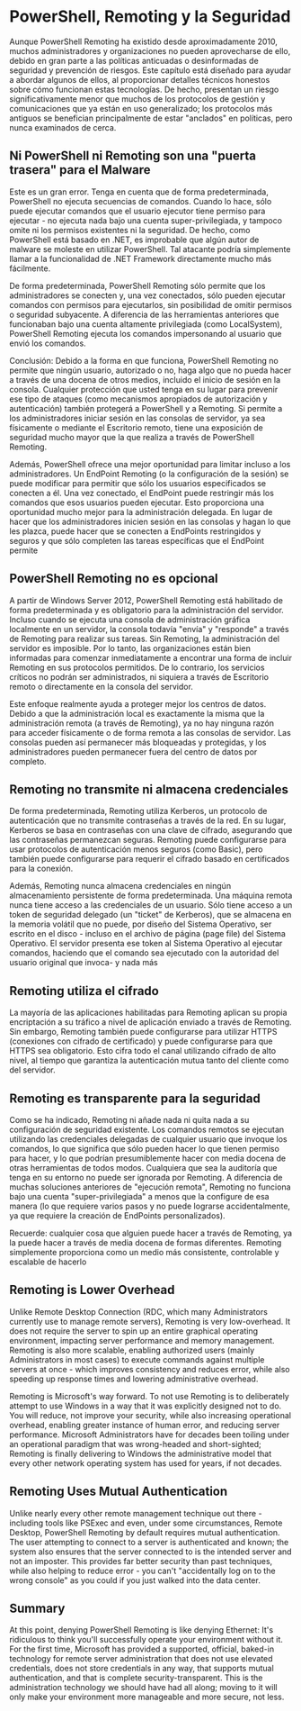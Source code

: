 # PowerShell, Remoting y la Seguridad

Aunque PowerShell Remoting ha existido desde aproximadamente 2010, muchos administradores y organizaciones no pueden aprovecharse de ello, debido en gran parte a las políticas anticuadas o desinformadas de seguridad y prevención de riesgos. Este capítulo está diseñado para ayudar a abordar algunos de ellos, al proporcionar detalles técnicos honestos sobre cómo funcionan estas tecnologías. De hecho, presentan un riesgo significativamente menor que muchos de los protocolos de gestión y comunicaciones que ya están en uso generalizado; los protocolos más antiguos se benefician principalmente de estar "anclados" en políticas, pero nunca examinados de cerca.

## Ni PowerShell ni Remoting son una "puerta trasera" para el Malware

Este es un gran error. Tenga en cuenta que de forma predeterminada, PowerShell no ejecuta secuencias de comandos. Cuando lo hace, sólo puede ejecutar comandos que el usuario ejecutor tiene permiso para ejecutar - no ejecuta nada bajo una cuenta super-privilegiada, y tampoco omite ni los permisos existentes ni la seguridad. De hecho, como PowerShell está basado en .NET, es improbable que algún autor de malware se moleste en utilizar PowerShell. Tal atacante podría simplemente llamar a la funcionalidad de .NET Framework directamente mucho más fácilmente.

De forma predeterminada, PowerShell Remoting sólo permite que los administradores se conecten y, una vez conectados, sólo pueden ejecutar comandos con permisos para ejecutarlos, sin posibilidad de omitir permisos o seguridad subyacente. A diferencia de las herramientas anteriores que funcionaban bajo una cuenta altamente privilegiada (como LocalSystem), PowerShell Remoting ejecuta los comandos impersonando al usuario que envió los comandos.

Conclusión: Debido a la forma en que funciona, PowerShell Remoting no permite que ningún usuario, autorizado o no, haga algo que no pueda hacer a través de una docena de otros medios, incluido el inicio de sesión en la consola. Cualquier protección que usted tenga en su lugar para prevenir ese tipo de ataques (como mecanismos apropiados de autorización y autenticación) también protegerá a PowerShell y a Remoting. Si permite a los administradores iniciar sesión en las consolas de servidor, ya sea físicamente o mediante el Escritorio remoto, tiene una exposición de seguridad mucho mayor que la que realiza a través de PowerShell Remoting.

Además, PowerShell ofrece una mejor oportunidad para limitar incluso a los administradores. Un EndPoint Remoting (o la configuración de la sesión) se puede modificar para permitir que sólo los usuarios especificados se conecten a él. Una vez conectado, el EndPoint puede restringir más los comandos que esos usuarios pueden ejecutar. Esto proporciona una oportunidad mucho mejor para la administración delegada. En lugar de hacer que los administradores inicien sesión en las consolas y hagan lo que les plazca, puede hacer que se conecten a EndPoints restringidos y seguros y que sólo completen las tareas específicas que el EndPoint permite

  ## PowerShell Remoting no es opcional

A partir de Windows Server 2012, PowerShell Remoting está habilitado de forma predeterminada y es obligatorio para la administración del servidor. Incluso cuando se ejecuta una consola de administración gráfica localmente en un servidor, la consola todavía "envía" y "responde" a través de Remoting para realizar sus tareas. Sin Remoting, la administración del servidor es imposible. Por lo tanto, las organizaciones están bien informadas para comenzar inmediatamente a encontrar una forma de incluir Remoting en sus protocolos permitidos. De lo contrario, los servicios críticos no podrán ser administrados, ni siquiera a través de Escritorio remoto o directamente en la consola del servidor.

Este enfoque realmente ayuda a proteger mejor los centros de datos. Debido a que la administración local es exactamente la misma que la administración remota (a través de Remoting), ya no hay ninguna razón para acceder físicamente o de forma remota a las consolas de servidor. Las consolas pueden así permanecer más bloqueadas y protegidas, y los administradores pueden permanecer fuera del centro de datos por completo.

## Remoting no transmite ni almacena credenciales

De forma predeterminada, Remoting utiliza Kerberos, un protocolo de autenticación que no transmite contraseñas a través de la red. En su lugar, Kerberos se basa en contraseñas con una clave de cifrado, asegurando que las contraseñas permanezcan seguras. Remoting puede configurarse para usar protocolos de autenticación menos seguros (como Basic), pero también puede configurarse para requerir el cifrado basado en certificados para la conexión.

Además, Remoting nunca almacena credenciales en ningún almacenamiento persistente de forma predeterminada. Una máquina remota nunca tiene acceso a las credenciales de un usuario. Sólo tiene acceso a un token de seguridad delegado (un "ticket" de Kerberos), que se almacena en la memoria volátil que no puede, por diseño del Sistema Operativo, ser escrito en el disco - incluso en el archivo de página (page file) del Sistema Operativo. El servidor presenta ese token al Sistema Operativo al ejecutar comandos, haciendo que el comando sea ejecutado con la autoridad del usuario original que invoca- y nada más

## Remoting utiliza el cifrado

La mayoría de las aplicaciones habilitadas para Remoting aplican su propia encriptación a su tráfico a nivel de aplicación enviado a través de Remoting. Sin embargo, Remoting también puede configurarse para utilizar HTTPS (conexiones con cifrado de certificado) y puede configurarse para que HTTPS sea obligatorio. Esto cifra todo el canal utilizando cifrado de alto nivel, al tiempo que garantiza la autenticación mutua tanto del cliente como del servidor.

## Remoting es transparente para la seguridad

Como se ha indicado, Remoting ni añade nada ni quita nada a su configuración de seguridad existente. Los comandos remotos se ejecutan utilizando las credenciales delegadas de cualquier usuario que invoque los comandos, lo que significa que sólo pueden hacer lo que tienen permiso para hacer, y lo que podrían presumiblemente hacer con media docena de otras herramientas de todos modos. Cualquiera que sea la auditoría que tenga en su entorno no puede ser ignorada por Remoting. A diferencia de muchas soluciones anteriores de "ejecución remota", Remoting no funciona bajo una cuenta "super-privilegiada" a menos que la configure de esa manera (lo que requiere varios pasos y no puede lograrse accidentalmente, ya que requiere la creación de EndPoints personalizados).

Recuerde: cualquier cosa que alguien puede hacer a través de Remoting, ya la puede hacer a través de media docena de formas diferentes. Remoting simplemente proporciona como un medio más consistente, controlable y escalable de hacerlo

## Remoting is Lower Overhead

Unlike Remote Desktop Connection (RDC, which many Administrators currently use to manage remote servers), Remoting is very low-overhead. It does not require the server to spin up an entire graphical operating environment, impacting server performance and memory management. Remoting is also more scalable, enabling authorized users (mainly Administrators in most cases) to execute commands against multiple servers at once - which improves consistency and reduces error, while also speeding up response times and lowering administrative overhead.

Remoting is Microsoft's way forward. To not use Remoting is to deliberately attempt to use Windows in a way that it was explicitly designed not to do. You will reduce, not improve your security, while also increasing operational overhead, enabling greater instance of human error, and reducing server performance. Microsoft Administrators have for decades been toiling under an operational paradigm that was wrong-headed and short-sighted; Remoting is finally delivering to Windows the administrative model that every other network operating system has used for years, if not decades.

## Remoting Uses Mutual Authentication

Unlike nearly every other remote management technique out there - including tools like PSExec and even, under some circumstances, Remote Desktop, PowerShell Remoting by default requires mutual authentication. The user attempting to connect to a server is authenticated and known; the system also ensures that the server connected to is the intended server and not an imposter. This provides far better security than past techniques, while also helping to reduce error - you can't "accidentally log on to the wrong console" as you could if you just walked into the data center.

## Summary

At this point, denying PowerShell Remoting is like denying Ethernet: It's ridiculous to think you'll successfully operate your environment without it. For the first time, Microsoft has provided a supported, official, baked-in technology for remote server administration that does not use elevated credentials, does not store credentials in any way, that supports mutual authentication, and that is complete security-transparent. This is the administration technology we should have had all along; moving to it will only make your environment more manageable and more secure, not less.

